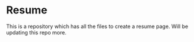 # Resume
This is a repository which has all the files to create a resume page. Will be updating this repo more.
